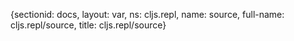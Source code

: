 {sectionid: docs, layout: var, ns: cljs.repl, name: source, full-name: cljs.repl/source,
  title: cljs.repl/source}
